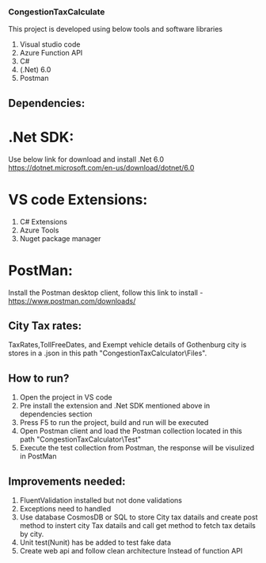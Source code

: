 ### **CongestionTaxCalculate**

This project is developed using below tools and software libraries

1. Visual studio code
2. Azure Function API
3. C#
4. (.Net) 6.0
5. Postman

## Dependencies:
# .Net SDK:
Use below link for download and install .Net 6.0
https://dotnet.microsoft.com/en-us/download/dotnet/6.0

# VS code Extensions:
1. C# Extensions
2. Azure Tools
3. Nuget package manager

# PostMan:
Install the Postman desktop client, follow this link to install - https://www.postman.com/downloads/

## City Tax rates:
TaxRates,TollFreeDates, and Exempt vehicle details of Gothenburg city is stores in a .json in this path "CongestionTaxCalculator\Files".

## How to run?
1. Open the project in VS code
2. Pre install the extension and .Net SDK mentioned above in dependencies section
3. Press F5 to run the project, build and run will be executed
4. Open Postman client and load the Postman collection located in this path "CongestionTaxCalculator\Test"
5. Execute the test collection from Postman, the response will be visulized in PostMan

## Improvements needed:
1. FluentValidation installed but not done validations
2. Exceptions need to handled
3. Use database CosmosDB or SQL to store City tax datails and create post method to instert city Tax datails and call get method to fetch tax details by city.
4. Unit test(Nunit) has be added to test fake data
5. Create web api and follow clean architecture Instead of function API 


